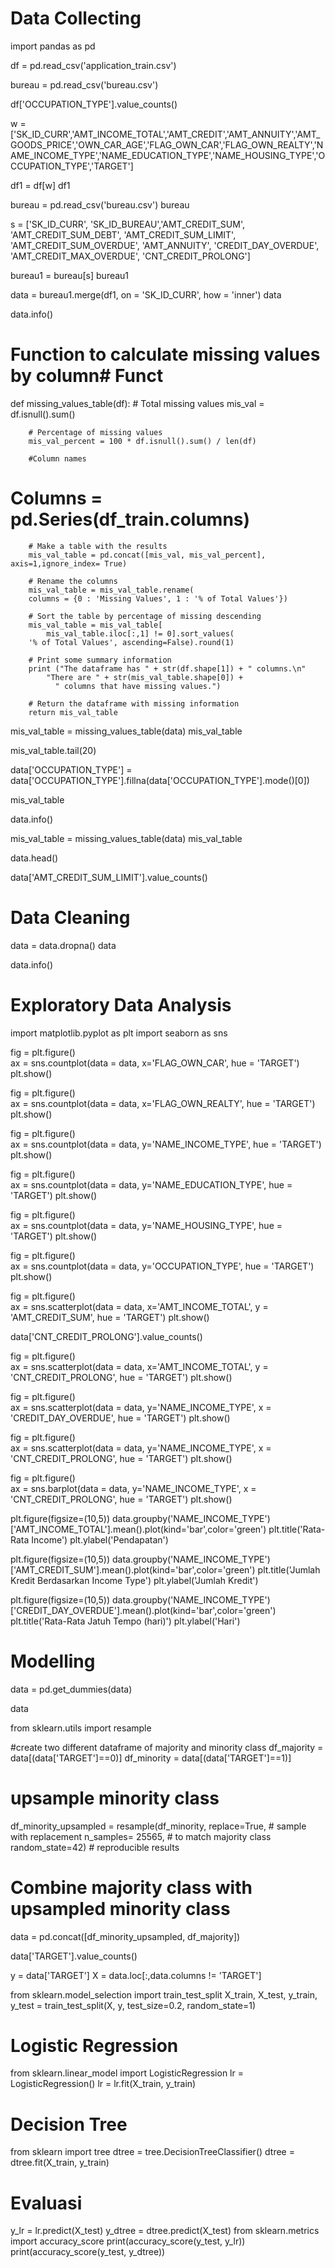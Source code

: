 # Data Collecting

import pandas as pd

df = pd.read_csv('application_train.csv')

bureau = pd.read_csv('bureau.csv')

df['OCCUPATION_TYPE'].value_counts()

w = ['SK_ID_CURR','AMT_INCOME_TOTAL','AMT_CREDIT','AMT_ANNUITY','AMT_GOODS_PRICE','OWN_CAR_AGE','FLAG_OWN_CAR','FLAG_OWN_REALTY','NAME_INCOME_TYPE','NAME_EDUCATION_TYPE','NAME_HOUSING_TYPE','OCCUPATION_TYPE','TARGET']

df1 = df[w]
df1

bureau = pd.read_csv('bureau.csv')
bureau

s = ['SK_ID_CURR', 'SK_ID_BUREAU','AMT_CREDIT_SUM', 'AMT_CREDIT_SUM_DEBT', 'AMT_CREDIT_SUM_LIMIT', 'AMT_CREDIT_SUM_OVERDUE', 'AMT_ANNUITY', 'CREDIT_DAY_OVERDUE', 'AMT_CREDIT_MAX_OVERDUE', 'CNT_CREDIT_PROLONG']

bureau1 = bureau[s]
bureau1

data = bureau1.merge(df1, on = 'SK_ID_CURR', how = 'inner')
data

data.info()

# Function to calculate missing values by column# Funct 
def missing_values_table(df):
        # Total missing values
        mis_val = df.isnull().sum()
        
        # Percentage of missing values
        mis_val_percent = 100 * df.isnull().sum() / len(df)
        
        #Column names
#         Columns = pd.Series(df_train.columns)
        # Make a table with the results
        mis_val_table = pd.concat([mis_val, mis_val_percent], axis=1,ignore_index= True)
        
        # Rename the columns
        mis_val_table = mis_val_table.rename(
        columns = {0 : 'Missing Values', 1 : '% of Total Values'})
        
        # Sort the table by percentage of missing descending
        mis_val_table = mis_val_table[
            mis_val_table.iloc[:,1] != 0].sort_values(
        '% of Total Values', ascending=False).round(1)
        
        # Print some summary information
        print ("The dataframe has " + str(df.shape[1]) + " columns.\n"      
            "There are " + str(mis_val_table.shape[0]) +
              " columns that have missing values.")
        
        # Return the dataframe with missing information
        return mis_val_table

mis_val_table = missing_values_table(data)
mis_val_table

mis_val_table.tail(20)

data['OCCUPATION_TYPE'] = data['OCCUPATION_TYPE'].fillna(data['OCCUPATION_TYPE'].mode()[0])

mis_val_table

data.info()

mis_val_table = missing_values_table(data)
mis_val_table

data.head()

data['AMT_CREDIT_SUM_LIMIT'].value_counts()

# Data Cleaning

data = data.dropna()
data

data.info()

# Exploratory Data Analysis

import matplotlib.pyplot as plt
import seaborn as sns

fig = plt.figure()  
ax = sns.countplot(data = data, x='FLAG_OWN_CAR', hue = 'TARGET')
plt.show() 

fig = plt.figure()  
ax = sns.countplot(data = data, x='FLAG_OWN_REALTY', hue = 'TARGET')
plt.show() 

fig = plt.figure()  
ax = sns.countplot(data = data, y='NAME_INCOME_TYPE', hue = 'TARGET')
plt.show() 

fig = plt.figure()  
ax = sns.countplot(data = data, y='NAME_EDUCATION_TYPE', hue = 'TARGET')
plt.show() 

fig = plt.figure()  
ax = sns.countplot(data = data, y='NAME_HOUSING_TYPE', hue = 'TARGET')
plt.show() 

fig = plt.figure()  
ax = sns.countplot(data = data, y='OCCUPATION_TYPE', hue = 'TARGET')
plt.show() 

fig = plt.figure()  
ax = sns.scatterplot(data = data, x='AMT_INCOME_TOTAL', y = 'AMT_CREDIT_SUM', hue = 'TARGET')
plt.show() 

data['CNT_CREDIT_PROLONG'].value_counts()

fig = plt.figure()  
ax = sns.scatterplot(data = data, x='AMT_INCOME_TOTAL', y = 'CNT_CREDIT_PROLONG', hue = 'TARGET')
plt.show() 

fig = plt.figure()  
ax = sns.scatterplot(data = data, y='NAME_INCOME_TYPE', x = 'CREDIT_DAY_OVERDUE', hue = 'TARGET')
plt.show() 

fig = plt.figure()  
ax = sns.scatterplot(data = data, y='NAME_INCOME_TYPE', x = 'CNT_CREDIT_PROLONG', hue = 'TARGET')
plt.show()

fig = plt.figure()  
ax = sns.barplot(data = data, y='NAME_INCOME_TYPE', x = 'CNT_CREDIT_PROLONG', hue = 'TARGET')
plt.show()

plt.figure(figsize=(10,5))
data.groupby('NAME_INCOME_TYPE')['AMT_INCOME_TOTAL'].mean().plot(kind='bar',color='green')
plt.title('Rata-Rata Income')
plt.ylabel('Pendapatan')

plt.figure(figsize=(10,5))
data.groupby('NAME_INCOME_TYPE')['AMT_CREDIT_SUM'].mean().plot(kind='bar',color='green')
plt.title('Jumlah Kredit Berdasarkan Income Type')
plt.ylabel('Jumlah Kredit')

plt.figure(figsize=(10,5))
data.groupby('NAME_INCOME_TYPE')['CREDIT_DAY_OVERDUE'].mean().plot(kind='bar',color='green')
plt.title('Rata-Rata Jatuh Tempo (hari)')
plt.ylabel('Hari')

# Modelling 

data = pd.get_dummies(data)

data

from sklearn.utils import resample

#create two different dataframe of majority and minority class 
df_majority = data[(data['TARGET']==0)] 
df_minority = data[(data['TARGET']==1)] 
# upsample minority class
df_minority_upsampled = resample(df_minority, 
                                 replace=True,    # sample with replacement
                                 n_samples= 25565, # to match majority class
                                 random_state=42)  # reproducible results
# Combine majority class with upsampled minority class
data = pd.concat([df_minority_upsampled, df_majority])

data['TARGET'].value_counts()

y = data['TARGET']
X = data.loc[:,data.columns != 'TARGET']

from sklearn.model_selection import train_test_split
X_train, X_test, y_train, y_test = train_test_split(X, y, test_size=0.2,
                                                    random_state=1)

# Logistic Regression
from sklearn.linear_model import LogisticRegression
lr = LogisticRegression()
lr = lr.fit(X_train, y_train)

# Decision Tree
from sklearn import tree
dtree = tree.DecisionTreeClassifier()
dtree = dtree.fit(X_train, y_train)

# Evaluasi

y_lr = lr.predict(X_test)
y_dtree = dtree.predict(X_test)
from sklearn.metrics import accuracy_score
print(accuracy_score(y_test, y_lr))
print(accuracy_score(y_test, y_dtree))

